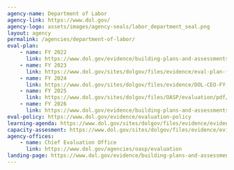```yaml
---
agency-name: Department of Labor
agency-link: https://www.dol.gov/
agency-logo: assets/images/agency-seals/labor_department_seal.png
layout: agency
permalink: /agencies/department-of-labor/
eval-plan:
    - name: FY 2022
      link: https://www.dol.gov/evidence/building-plans-and-assessments
    - name: FY 2023
      link: https://www.dol.gov/sites/dolgov/files/evidence/eval-plan-fy2022-2023.pdf 
    - name: FY 2024
      link: https://www.dol.gov/sites/dolgov/files/evidence/DOL-CEO-FY-2023-2024-Evaluation-Plan.pdf
    - name: FY 2025
      link: https://www.dol.gov/sites/dolgov/files/OASP/evaluation/pdf/DOL-CEO-FY-2024-2025-Evaluation-Plan.pdf
    - name: FY 2026
      link: https://www.dol.gov/evidence/building-plans-and-assessments
eval-policy: https://www.dol.gov/evidence/evaluation-policy
learning-agenda: https://www.dol.gov/sites/dolgov/files/evidence/evidence-building-plan-fy2022-2026.pdf
capacity-assesment: https://www.dol.gov/sites/dolgov/files/evidence/evidence-capacity-assessment.pdf
agency-offices:
    - name: Chief Evaluation Office
      link: https://www.dol.gov/agencies/oasp/evaluation
landing-page: https://www.dol.gov/evidence/building-plans-and-assessments
---
```

